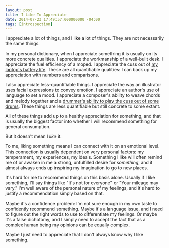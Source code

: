 ```yaml
---
layout: post
title: I Like To Appreciate
date: 2014-07-23 17:49:57.000000000 -04:00
tags: [introspection]
---
```

I appreciate a lot of things, and I like a lot of things. They are not necessarily the same things.

In my personal dictionary, when I appreciate something it is usually on its more concrete qualities. I appreciate the workmanship of a well-built desk. I appreciate the fuel efficiency of a moped. I appreciate the cuss out of [my laptop's battery life][mba]. These are all quantifiable qualities: I can back up my appreciation with numbers and comparisons.

[mba]: http://www.theverge.com/2013/6/17/4436332/macbook-air-review-13-inch-2013

I also appreciate less-quantifiable things. I appreciate the way an illustrator uses facial expressions to convey emotion. I appreciate an author's use of language to set a mood. I appreciate a composer's ability to weave chords and melody together and a [drummer's ability to play the cuss out of some drums][dkdrummer]. These things are less quantifiable but still concrete to some extant.

[dkdrummer]: http://www.youtube.com/watch?v=Robm3i6OCbM

All of these things add up to a healthy appreciation for something, and that is usually the biggest factor into whether I will recommend something for general consumption.

But it doesn't mean I _like_ it.

To me, liking something means I can connect with it on an emotional level. This connection is usually dependent on very personal factors: my temperament, my experiences, my ideals. Something I like will often remind me of or awaken in me a strong, unfulfilled desire for _something_, and it almost always ends up inspiring my imagination to go to new places.

It's hard for me to recommend things on this basis alone. Usually if I like something, I'll say things like "It's not for everyone" or "Your mileage may vary." I'm well aware of the personal nature of my feelings, and it's hard to justify a recommendation simply based on that.

Maybe it's a confidence problem: I'm not sure enough in my own taste to confidently recommend something. Maybe it's a language issue, and I need to figure out the right words to use to differentiate my feelings. Or maybe it's a false dichotomy, and I simply need to accept the fact that as a complex human being my opinions can be equally complex.

Maybe I just need to appreciate that I don't always know why I like something.
